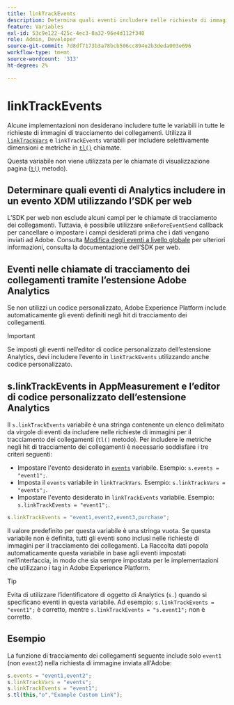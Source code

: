 ```yaml
---
title: linkTrackEvents
description: Determina quali eventi includere nelle richieste di immagini per il tracciamento dei collegamenti.
feature: Variables
exl-id: 53c9e122-425c-4ec3-8a32-96e4d112f348
role: Admin, Developer
source-git-commit: 7d8df7173b3a78bcb506cc894e2b3deda003e696
workflow-type: tm+mt
source-wordcount: '313'
ht-degree: 2%

---
```


# linkTrackEvents

Alcune implementazioni non desiderano includere tutte le variabili in tutte le richieste di immagini di tracciamento dei collegamenti. Utilizza il [`linkTrackVars`](linktrackvars.md) e `linkTrackEvents` variabili per includere selettivamente dimensioni e metriche in [`tl()`](../functions/tl-method.md) chiamate.

Questa variabile non viene utilizzata per le chiamate di visualizzazione pagina ([`t()`](../functions/t-method.md) metodo).

## Determinare quali eventi di Analytics includere in un evento XDM utilizzando l’SDK per web

L’SDK per web non esclude alcuni campi per le chiamate di tracciamento dei collegamenti. Tuttavia, è possibile utilizzare `onBeforeEventSend` callback per cancellare o impostare i campi desiderati prima che i dati vengano inviati ad Adobe. Consulta [Modifica degli eventi a livello globale](https://experienceleague.adobe.com/docs/experience-platform/edge/fundamentals/tracking-events.html#modifying-events-globally) per ulteriori informazioni, consulta la documentazione dell’SDK per web.

## Eventi nelle chiamate di tracciamento dei collegamenti tramite l’estensione Adobe Analytics

Se non utilizzi un codice personalizzato, Adobe Experience Platform include automaticamente gli eventi definiti negli hit di tracciamento dei collegamenti.

>[!IMPORTANT]
>
>Se imposti gli eventi nell’editor di codice personalizzato dell’estensione Analytics, devi includere l’evento in `linkTrackEvents` utilizzando anche codice personalizzato.

## s.linkTrackEvents in AppMeasurement e l’editor di codice personalizzato dell’estensione Analytics

Il `s.linkTrackEvents` variabile è una stringa contenente un elenco delimitato da virgole di eventi da includere nelle richieste di immagini per il tracciamento dei collegamenti (`tl()` metodo). Per includere le metriche negli hit di tracciamento dei collegamenti è necessario soddisfare i tre criteri seguenti:

* Impostare l&#39;evento desiderato in [`events`](../page-vars/events/events-overview.md) variabile. Esempio: `s.events = "event1";`.
* Imposta il `events` variabile in `linkTrackVars`. Esempio: `s.linkTrackVars = "events";`.
* Impostare l&#39;evento desiderato in `linkTrackEvents` variabile. Esempio: `s.linkTrackEvents = "event1";`.

```js
s.linkTrackEvents = "event1,event2,event3,purchase";
```

Il valore predefinito per questa variabile è una stringa vuota. Se questa variabile non è definita, tutti gli eventi sono inclusi nelle richieste di immagini per il tracciamento dei collegamenti. La Raccolta dati popola automaticamente questa variabile in base agli eventi impostati nell’interfaccia, in modo che sia sempre impostata per le implementazioni che utilizzano i tag in Adobe Experience Platform.

>[!TIP]
>
>Evita di utilizzare l’identificatore di oggetto di Analytics (`s.`) quando si specificano eventi in questa variabile. Ad esempio: `s.linkTrackEvents = "event1";` è corretto, mentre `s.linkTrackEvents = "s.event1";` non è corretto.

## Esempio

La funzione di tracciamento dei collegamenti seguente include solo `event1` (non `event2`) nella richiesta di immagine inviata all&#39;Adobe:

```js
s.events = "event1,event2";
s.linkTrackVars = "events";
s.linkTrackEvents = "event1";
s.tl(this,"o","Example Custom Link");
```
